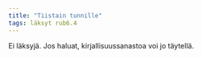 ```yaml
---
title: "Tiistain tunnille"
tags: läksyt rub6.4
---
```


Ei läksyjä. Jos haluat, kirjallisuussanastoa voi jo täytellä.